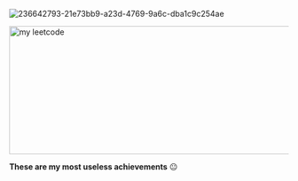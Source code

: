![236642793-21e73bb9-a23d-4769-9a6c-dba1c9c254ae](https://github.com/AlexeyShil/AlexeyShil/assets/129667283/88876da6-05c1-4bf8-b506-97f7a95e5220)
<html>
  <head>
  </head> 
  <body>
  <p><a href=https://leetcode.com/Alexeyshil/> <img src=https://github.com/AlexeyShil/AlexeyShil/assets/129667283/e4b866d6-14da-41ca-a359-8a17fc6fa5d9                 width="510" height="231" border="0" alt="my leetcode"></a></p>
  </body> 
</html>

**These are my most useless achievements** :neutral_face:
